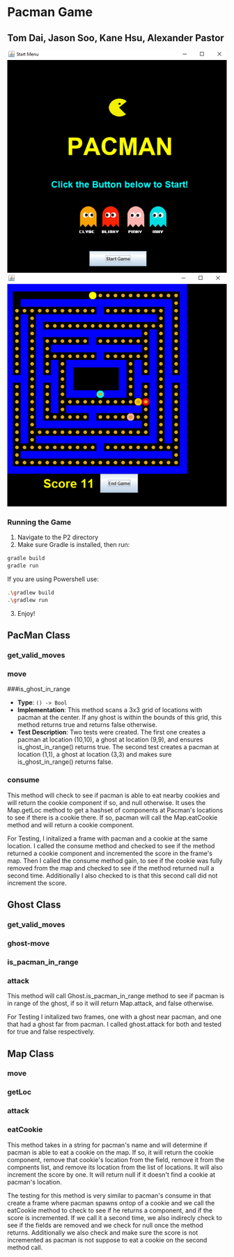 # Pacman Game

## Tom Dai, Jason Soo, Kane Hsu, Alexander Pastor

![alt](./Projects/P2/app/src/main/resources/start.png)
![alt](./Projects/P2/app/src/main/resources/game.png)
### Running the Game
1. Navigate to the P2 directory
2. Make sure Gradle is installed, then run:
```bash
gradle build
gradle run
```

If you are using Powershell use:
```bash
.\gradlew build
.\gradlew run
```
3. Enjoy!

## PacMan Class

### get_valid_moves

### move

###is_ghost_in_range
- **Type**: `() -> Bool`
- **Implementation**: This method scans a 3x3 grid of locations with pacman at the center. If any ghost is within the bounds of this grid, this method returns true and returns false otherwise.
- **Test Description**: Two tests were created. The first one creates a pacman at location (10,10), a ghost at location (9,9), and ensures is_ghost_in_range() returns true. The second test creates a pacman at location (1,1), a ghost at location (3,3) and makes sure is_ghost_in_range() returns false.

### consume

This method will check to see if pacman is able to eat nearby cookies and will return the cookie component if so, and null otherwise. It uses the Map.getLoc method to get a hashset of components at Pacman's locations to see if there is a cookie there. If so, pacman will call the Map.eatCookie method and will return a cookie component.

For Testing, I initalized a frame with pacman and a cookie at the same location. I called the consume method and checked to see if the method returned a cookie component and incremented the score in the frame's map. Then I called the consume method gain, to see if the cookie was fully removed from the map and checked to see if the method returned null a second time. Additionally I also checked to is that this second call did not increment the score. 

## Ghost Class

### get_valid_moves

### ghost-move

### is_pacman_in_range

### attack

This method will call Ghost.is_pacman_in_range method to see if pacman is in range of the ghost, if so it will return Map.attack, and false otherwise.

For Testing I initalized two frames, one with a ghost near pacman, and one that had a ghost far from pacman. I called ghost.attack for both and tested for true and false respectively.

## Map Class

### move

### getLoc

### attack

### eatCookie
This method takes in a string for pacman's name and will determine if pacman is able to eat a cookie on the map. If so, it will return the cookie component, remove that cookie's location from the field, remove it from the compnents list, and remove its location from the list of locations. It will also increment the score by one. It will return null if it doesn't find a cookie at pacman's location.

The testing for this method is very similar to pacman's consume in that create a frame where pacman spawns ontop of a cookie and we call the eatCookie method to check to see if he returns a component, and if the score is incremented. If we call it a second time, we also indirecly check to see if the fields are removed and we check for null once the method returns. Additionally we also check and make sure the score is not incremented as pacman is not suppose to eat a cookie on the second method call.